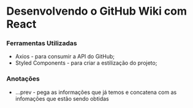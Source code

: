 # Desenvolvendo o GitHub Wiki com React

### Ferramentas Utilizadas
- Axios - para consumir a API do GitHub;
- Styled Components - para criar a estilização do projeto;

### Anotações
- ...prev - pega as informações que já temos e concatena com as infomações que estão sendo obtidas
